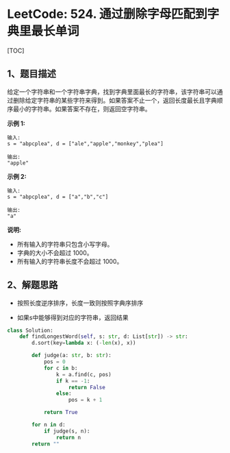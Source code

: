 # LeetCode: 524. 通过删除字母匹配到字典里最长单词

[TOC]

## 1、题目描述

给定一个字符串和一个字符串字典，找到字典里面最长的字符串，该字符串可以通过删除给定字符串的某些字符来得到。如果答案不止一个，返回长度最长且字典顺序最小的字符串。如果答案不存在，则返回空字符串。

**示例 1:**

```
输入:
s = "abpcplea", d = ["ale","apple","monkey","plea"]

输出: 
"apple"
```

**示例 2:**

```
输入:
s = "abpcplea", d = ["a","b","c"]

输出: 
"a"
```

**说明:**

- 所有输入的字符串只包含小写字母。
- 字典的大小不会超过 1000。
- 所有输入的字符串长度不会超过 1000。

## 2、解题思路

- 按照长度逆序排序，长度一致则按照字典序排序

- 如果s中能够得到对应的字符串，返回结果

```python
class Solution:
    def findLongestWord(self, s: str, d: List[str]) -> str:
        d.sort(key=lambda x: (-len(x), x))

        def judge(a: str, b: str):
            pos = 0
            for c in b:
                k = a.find(c, pos)
                if k == -1:
                    return False
                else:
                    pos = k + 1

            return True

        for n in d:
            if judge(s, n):
                return n
        return ""
```


